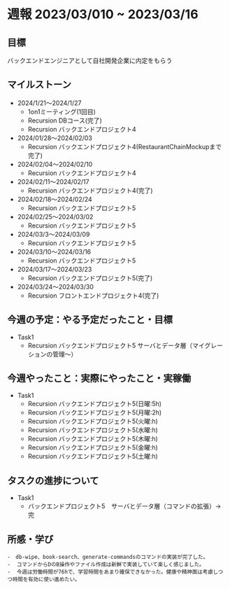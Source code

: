 # 週報 2023/03/010 ~ 2023/03/16

## 目標
バックエンドエンジニアとして自社開発企業に内定をもらう

## マイルストーン
- 2024/1/21〜2024/1/27
    - 1on1ミーティング(1回目)
    - Recursion DBコース(完了)
    - Recursion バックエンドプロジェクト4
- 2024/01/28〜2024/02/03
    - Recursion バックエンドプロジェクト4(RestaurantChainMockupまで完了)
- 2024/02/04〜2024/02/10
    - Recursion バックエンドプロジェクト4
- 2024/02/11〜2024/02/17
    - Recursion バックエンドプロジェクト4(完了)
- 2024/02/18〜2024/02/24
    - Recursion バックエンドプロジェクト5
- 2024/02/25〜2024/03/02
    - Recursion バックエンドプロジェクト5
- 2024/03/3〜2024/03/09
    - Recursion バックエンドプロジェクト5
- 2024/03/10〜2024/03/16
    - Recursion バックエンドプロジェクト5
- 2024/03/17〜2024/03/23
    - Recursion バックエンドプロジェクト5(完了)
- 2024/03/24〜2024/03/30
    - Recursion フロントエンドプロジェクト4(完了)
## 今週の予定：やる予定だったこと・目標
- Task1
    - Recursion バックエンドプロジェクト5 サーバとデータ層（マイグレーションの管理～）


## 今週やったこと：実際にやったこと・実稼働
- Task1
    - Recursion バックエンドプロジェクト5(日曜:5h)
    - Recursion バックエンドプロジェクト5(月曜:2h)
    - Recursion バックエンドプロジェクト5(火曜:h)
    - Recursion バックエンドプロジェクト5(水曜:h)
    - Recursion バックエンドプロジェクト5(木曜:h)
    - Recursion バックエンドプロジェクト5(金曜:h)
    - Recursion バックエンドプロジェクト5(土曜:h)

## タスクの進捗について
- Task1
    - バックエンドプロジェクト5　サーバとデータ層（コマンドの拡張）→ 完
      
## 所感・学び
    -　db-wipe、book-search、generate-commandsのコマンドの実装が完了した。
    -  コマンドからDのB操作やファイル作成は新鮮で実装していて楽しく感じました。
    -  今週は労働時間が76hで、学習時間をあまり確保できなかった。健康や精神面は考慮しつつ時間を有効に使い進めたい。


